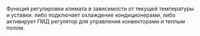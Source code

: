 Функция регулировки климата в зависимости от текущей температуры и уставки. либо подключает охлаждение кондиционерами, либо активирует ПИД регулятор для управления конвекторами и теплым полом.